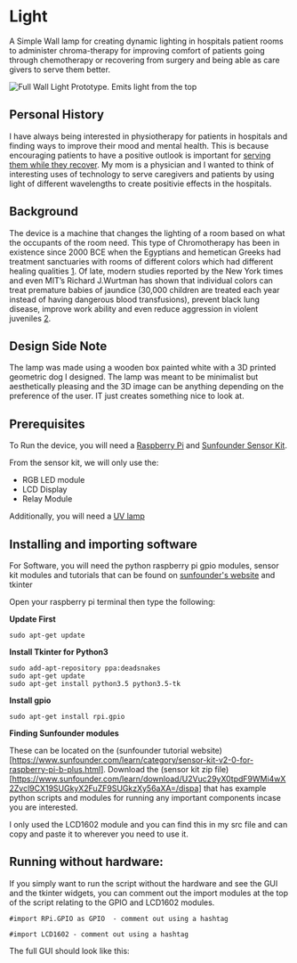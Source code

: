 # Light

A Simple Wall lamp for creating dynamic lighting in hospitals patient rooms to administer chroma-therapy for improving comfort of patients going through chemotherapy or recovering from surgery and being able as care givers to serve them better.

![Full Wall Light Prototype. Emits light from the top](https://photos.app.goo.gl/oiSVbiHgZpHfvMgY8)

## Personal History

I have always being interested in physiotherapy for patients in hospitals and finding ways to improve their mood and mental health. This is because encouraging patients to have a positive outlook is important for [serving them while they recover](https://www.nytimes.com/2017/03/27/well/live/positive-thinking-may-improve-health-and-extend-life.html). My mom is a physician and I wanted to think of interesting uses of technology to serve caregivers and patients by using light of different wavelengths to create positivie effects in the hospitals.

## Background

The device is a machine that changes the lighting of a room based on what the occupants of the room need. This type of Chromotherapy has been in existence since 2000 BCE when the Egyptians and hemetican Greeks had treatment sanctuaries with rooms of different colors which had different healing qualities [1](https://www.naturalnews.com/036483_light_therapy_health_science.html). Of late, modern studies reported by the New York times and even MIT’s Richard J.Wurtman has shown that individual colors can treat premature babies of jaundice (30,000 children are treated each year instead of having dangerous blood transfusions), prevent black lung disease, improve work ability and even reduce aggression in violent juveniles [2](https://www.naturalnews.com/036483_light_therapy_health_science.html). 

## Design Side Note

The lamp was made using a wooden box painted white with a 3D printed geometric dog I designed. The lamp was meant to be minimalist but aesthetically pleasing and the 3D image can be anything depending on the preference of the user. IT just creates something nice to look at.

## Prerequisites

To Run the device, you will need a [Raspberry Pi](https://www.amazon.com/Raspberry-Pi-MS-004-00000024-Model-Board/dp/B01LPLPBS8) and [Sunfounder Sensor Kit](https://www.sunfounder.com/rpi2-sensorv2.html). 

From the sensor kit, we will only use the:
* RGB LED module
* LCD Display
* Relay Module

Additionally, you will need a [UV lamp](https://www.amazon.com/Sterilization-Waterproof-Control-7-inch-Ultraviolet/dp/B07KVM9LSB/ref=sr_1_1_sspa?keywords=uvc+lamp+sunny+smell&qid=1557287755&s=gateway&sr=8-1-spell-spons&psc=1)

## Installing and importing software

For Software, you will need the python raspberry pi gpio modules, sensor kit modules and tutorials that can be found on [sunfounder's website](https://www.sunfounder.com/learn/category/sensor-kit-v2-0-for-raspberry-pi-b-plus.html) and tkinter

Open your raspberry pi terminal then type the following:

**Update First**

```
sudo apt-get update
```

**Install Tkinter for Python3**

```
sudo add-apt-repository ppa:deadsnakes
sudo apt-get update
sudo apt-get install python3.5 python3.5-tk
```
**Install gpio**

```
sudo apt-get install rpi.gpio
```

**Finding Sunfounder modules**

These can be located on the (sunfounder tutorial website)[https://www.sunfounder.com/learn/category/sensor-kit-v2-0-for-raspberry-pi-b-plus.html]. Download the (sensor kit zip file)[https://www.sunfounder.com/learn/download/U2Vuc29yX0tpdF9WMi4wX2Zvcl9CX19SUGkyX2FuZF9SUGkzXy56aXA=/dispa] that has example python scripts and modules for running any important components incase you are interested.

I only used the LCD1602 module and you can find this in my src file and can copy and paste it to wherever you need to use it.

## Running without hardware:

If you simply want to run the script without the hardware and see the GUI and the tkinter widgets, you can comment out the import modules at the top of the script relating to the GPIO and LCD1602 modules.

```
#import RPi.GPIO as GPIO  - comment out using a hashtag

#import LCD1602 - comment out using a hashtag
```

The full GUI should look like this:





